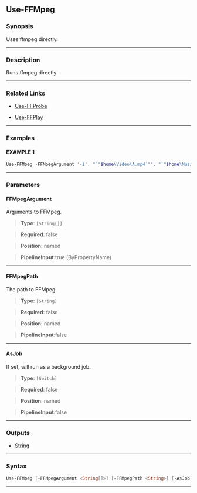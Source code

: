 
Use-FFMpeg
----------
### Synopsis
Uses ffmpeg directly.

---
### Description

Runs ffmpeg directly.

---
### Related Links
* [Use-FFProbe](Use-FFProbe.md)



* [Use-FFPlay](Use-FFPlay.md)



---
### Examples
#### EXAMPLE 1
```PowerShell
Use-FFMpeg -FFMpegArgument '-i', "`"$home\Video\A.mp4`"", "`"$home\Music\A.mp3`""
```

---
### Parameters
#### **FFMpegArgument**

Arguments to FFMpeg.



> **Type**: ```[String[]]```

> **Required**: false

> **Position**: named

> **PipelineInput**:true (ByPropertyName)



---
#### **FFMpegPath**

The path to FFMpeg.



> **Type**: ```[String]```

> **Required**: false

> **Position**: named

> **PipelineInput**:false



---
#### **AsJob**

If set, will run as a background job.



> **Type**: ```[Switch]```

> **Required**: false

> **Position**: named

> **PipelineInput**:false



---
### Outputs
* [String](https://learn.microsoft.com/en-us/dotnet/api/System.String)




---
### Syntax
```PowerShell
Use-FFMpeg [-FFMpegArgument <String[]>] [-FFMpegPath <String>] [-AsJob] [<CommonParameters>]
```
---


